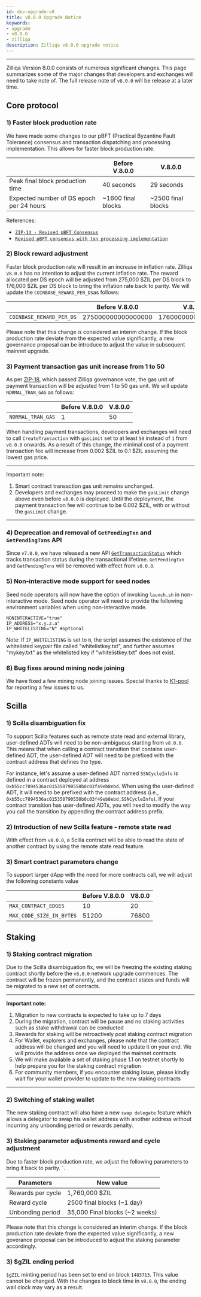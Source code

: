 ```yaml
---
id: dev-upgrade-v8
title: v8.0.0 Upgrade Notice
keywords: 
- upgrade
- v8.0.0
- zilliqa
description: Zilliqa v8.0.0 upgrade notice
---
```


---

Zilliqa Version 8.0.0 consists of numerous significant changes. This page summarizes some of the major changes that developers and exchanges 
will need to take note of. The full release note of `v8.0.0` will be release at a later time.

## Core protocol

### 1) Faster block production rate

We have made some changes to our pBFT (Practical Byzantine Fault Tolerance) consensus and transaction dispatching and processing implementation. This allows for faster block production rate.

|| Before V.8.0.0 | V.8.0.0 |
| --------------- | -------------- | ------- |
| Peak final block production time | 40 seconds     | 29 seconds |
| Expected number of DS epoch per 24 hours | ~1600 final blocks | ~2500 final blocks |

References:
- [`ZIP-14 - Revised pBFT Consensus`](https://github.com/Zilliqa/ZIP/blob/master/zips/zip-14.md)
- [`Revised pBFT consensus with txn processing implementation`](https://github.com/Zilliqa/Zilliqa/pull/2216)

### 2) Block reward adjustment 

Faster block production rate will result in an increase in inflation rate. Zilliqa `V8.0.0` has no intention to adjust the current inflation rate. The reward allocated per DS epoch will be adjusted from 275,000 $ZIL per DS block to 176,000 $ZIL per DS block to bring the inflation rate back to parity. We will update the `COINBASE_REWARD_PER_DS`as follows:

|| Before V.8.0.0 | V.8.0.0 |
| --------------- | -------------- | ------- |
| `COINBASE_REWARD_PER_DS` | 275000000000000000 | 176000000000000000 |

Please note that this change is considered an interim change. If the block production rate deviate from the expected value significantly, a new governance proposal can be introduce to adjust
the value in subsequent mainnet upgrade.
### 3) Payment transaction gas unit increase from 1 to 50 

As per [ZIP-18](https://github.com/Zilliqa/ZIP/blob/master/zips/zip-18.md), which passed Zilliqa governance vote, the gas unit of payment transaction will be adjusted from 1 to 50 gas unit. We will update `NORMAL_TRAN_GAS` as follows:

|| Before V.8.0.0 | V.8.0.0 |
| --------------- | -------------- | ------- |
| `NORMAL_TRAN_GAS` | 1 | 50 |


When handling payment transactions, developers and exchanges will need to call `CreateTransaction` with `gasLimit` set to at least `50` instead of `1` from `v8.0.0` onwards. As a result of this change, the minimal cost of a payment transaction fee will increase from 0.002 $ZIL to 0.1 $ZIL assuming the lowest gas price. 

***
Important note:
1. Smart contract transaction gas unit remains unchanged.
2. Developers and exchanges may proceed to make the `gasLimit` change above even before `v8.0.0` is deployed. Until the deployment, the payment transaction fee will continue to be 0.002 $ZIL, with or without the `gasLimit` change.
***

### 4) Deprecation and removal of `GetPendingTxn` and `GetPendingTxns` API

Since `v7.0.0`, we have released a new API [`GetTransactionStatus`](https://dev.zilliqa.com/docs/apis/api-transaction-get-transaction-status) which 
tracks transaction status during the transactional lifetime. `GetPendingTxn` and `GetPendingTxns` will be removed with effect from `v8.0.0`.

### 5) Non-interactive mode support for seed nodes

Seed node operators will now have the option of invoking `launch.sh` in non-interactive mode. Seed node operator will need to provide the following environment variables when using
non-interactive mode.

```
NONINTERACTIVE="true"
IP_ADDRESS="x.y.z.a"
IP_WHITELISTING="N" #optional
```

Note: If `IP_WHITELISTING` is set to `N`, the script assumes the existence of the whitelisted keypair file called "whitelistkey.txt", and further assumes "mykey.txt" as the whitelisted key if "whitelistkey.txt" does not exist.

### 6) Bug fixes around mining node joining

We have fixed a few mining node joining issues. Special thanks to [K1-pool](https://k1pool.com/pool/zil) for reporting a few issues to us.

## Scilla

### 1) Scilla disambiguation fix

To support Scilla features such as remote state read and external library, user-defined ADTs will need to be non-ambiguous starting from `v8.0.0`. This means 
that when calling a contract transition that contains user-defined ADT, the user-defined ADT will need to be prefixed with the contract address that defines 
the type. 

For instance, let's assume a user-defined ADT named `SSNCycleInfo` is defined in a contract deployed at address `0xb55cc7894536ac015350790550b0c03f49eb8ebd`. When using the user-defined ADT, it will need to be prefixed with the contract address (i.e., `0xb55cc7894536ac015350790550b0c03f49eb8ebd.SSNCycleInfo`). If your contract transition has user-defined ADTs, you will need to modify the way you call the transition by appending the contract address prefix.

### 2) Introduction of new Scilla feature - remote state read

With effect from `v8.0.0`, a Scilla contract will be able to read the state of another contract by using the remote state read feature.

### 3) Smart contract parameters change

To support larger dApp with the need for more contracts call, we will adjust the following constants value

|| Before V.8.0.0 | V8.0.0 |
| --------------- | -------------- | ------- |
| `MAX_CONTRACT_EDGES` | 10 | 20 |
| `MAX_CODE_SIZE_IN_BYTES` | 51200 | 76800 |

## Staking
### 1) Staking contract migration

Due to the Scilla disambiguation fix, we will be freezing the existing staking contract shortly before the `v8.0.0` network upgrade commences. The contract will be frozen permanently, and the contract states and funds will be migrated to a new set of contracts.

***
**Important note:**
1. Migration to new contracts is expected to take up to 7 days
2. During the migration, contract will be pause and no staking activities such as stake withdrawal can be conducted
3. Rewards for staking will be retroactively post staking contract migration
4. For Wallet, explorers and exchanges, please note that the contract address will be changed and you will need to update it on your end. We will provide the address once we deployed the mainnet contracts
5. We will make available a set of staking phase 1.1 on testnet shortly to help prepare you for the staking contract migration
6. For community members, if you encounter staking issue, please kindly wait for your wallet provider to update to the new staking contracts 
***

### 2) Switching of staking wallet

The new staking contract will also have a new `swap delegate` feature which allows a delegator to swap his wallet address with another address without incurring any unbonding period or 
rewards penalty.

### 3) Staking parameter adjustments reward and cycle adjustment 

Due to faster block production rate, we adjust the following parameters to bring it back to parity. `.

| Parameters                 | New value                        |
| -------------------------- | -------------------------------- |
| Rewards per cycle          | 1,760,000 $ZIL                   |
| Reward cycle               | 2500 final blocks (~1 day)       |
| Unbonding period           | 35,000 Final blocks (~2 weeks)   |

Please note that this change is considered an interim change. If the block production rate deviate from the expected value significantly, a new goverance proposal can be introduced to adjust
the staking parameter accordingly. 

### 3) $gZIL ending period

`$gZIL` minting period has been set to end on block `1483713`. This value cannot be changed. With the changes to block time in `v8.0.0`, the ending wall clock may vary as a result.

